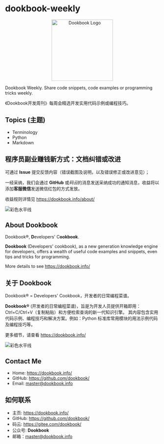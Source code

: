 # dookbook-weekly

<div align="center">
  <img src="https://dookbook.info/dj-static/dookbook/img/logo-tail.svg" alt="Dookbook Logo" width="200" height="200" title="Dookbook Logo">
</div>

Dookbook Weekly. Share code snippets, code examples or programming tricks weekly.

《Dookbook开发周刊》每周会精选开发实用代码示例或编程技巧。

## Topics (主题)

- Terminology
- Python
- Markdown

## 程序员副业赚钱新方式：文档纠错或改进

可通过 **Issue** 提交反馈内容（错误截图及说明，以及错误修正或改进意见）；

一经采纳，我们会通过 **GitHub** 或*码云*的消息发送采纳成功的通知消息，收益将以添加**客服微信**发送微信红包的方式发放。

收益规则详情见 <https://dookbook.info/about/>

![彩色水平线](https://dookbook.info/color-hr.png)

## About Dookbook

Dookbook®, **D**evelopers' C**ookbook**.

**Dookbook** (Developers' cookbook), as a new generation knowledge engine for developers, offers a wealth of useful code examples and snippets, even tips and tricks for programming.

More details to see <https://dookbook.info/>

## 关于 Dookbook

Dookbook® = Developers' Cookbook，开发者的日常编程菜谱。

**Dookbook®** (开发者的日常编程菜谱)，旨是为开发人员提供开箱即用：Ctrl+C/Ctrl+V（复制粘贴）和方便检索查询的新一代知识引擎。 其内容包含实用代码示例、编程技巧和解决方案。例如：Python 标准库常用模块的用法示例代码及编程技巧等。

更多细节，请查看 <https://dookbook.info/>

![彩色水平线](https://dookbook.info/color-hr.png)

## Contact Me

- Home: <https://dookbook.info/>
- GitHub: <https://github.com/dookbook/>
- Email: master@dookbook.info

## 如何联系

- 主页: <https://dookbook.info/>
- GitHub: <https://github.com/dookbook/>
- 码云: <https://gitee.com/dookbook/>
- 公众号: **Dookbook**
- 邮箱：master@dookbook.info
